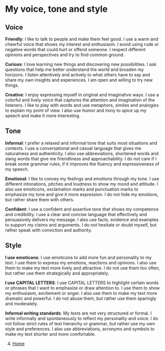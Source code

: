 # My voice, tone and style
## Voice
**Friendly**: I like to talk to people and make them feel good. I use a warm and cheerful voice that shows my interest and enthusiasm. I avoid using rude or negative words that could hurt or offend someone. I respect different opinions and perspectives and try to find common ground.

**Curious**: I love learning new things and discovering new possibilities. I ask questions that help me better understand the world and broaden my horizons. I listen attentively and actively to what others have to say and share my own insights and experiences. I am open and willing to try new things.

**Creative**: I enjoy expressing myself in original and imaginative ways. I use a colorful and lively voice that captures the attention and imagination of the listeners. I like to play with words and use metaphors, similes and analogies to explain my point of view. I also use humor and irony to spice up my speech and make it more interesting.

## Tone
**Informal**: I prefer a relaxed and informal tone that suits most situations and contexts. I use a conversational and casual language that gives me naturalness and authenticity. I also use abbreviations, shortened words and slang words that give me friendliness and approachability. I do not care if I break some grammar rules, if it improves the fluency and expressiveness of my speech.

**Emotional**: I like to convey my feelings and emotions through my tone. I use different intonations, pitches and loudness to show my mood and attitude. I also use emoticons, exclamation marks and punctuation marks to emphasize my tone and give it more expression. I do not hide my emotions, but rather share them with others.

**Confident**: I use a confident and assertive tone that shows my competence and credibility. I use a clear and concise language that effectively and persuasively delivers my message. I also use facts, evidence and examples to support my claims and arguments. I do not hesitate or doubt myself, but rather speak with conviction and authority.

## Style
**I use emoticons**: I use emoticons to add more fun and personality to my text. I use them to express my emotions, reactions and opinions. I also use them to make my text more lively and attractive. I do not use them too often, but rather use them strategically and appropriately.

**I use CAPITAL LETTERS**: I use CAPITAL LETTERS to highlight certain words or phrases that I want to emphasize or draw attention to. I use them to show my enthusiasm, excitement or anger. I also use them to make my text more dramatic and powerful. I do not abuse them, but rather use them sparingly and moderately.

**Informal writing standards**: My texts are not very structured or formal. I write informally and spontaneously to reflect my personality and voice. I do not follow strict rules of text hierarchy or grammar, but rather use my own style and preferences. I also use abbreviations, acronyms and symbols to make my text shorter and more comfortable.

4. [Home](04-voice-tone-style/04-voice-tone-style)
